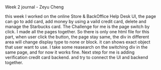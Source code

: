 Week 2 journal - Zeyu Cheng

this week I worked on the online Store & BackOffice Help Desk UI, the page can go to add card, add money by using a vaild credit card, delete and manage the Starbucks card. The Challenge for me is the page switch by click. I made all the pages together. So there is only one html file for this part, when user click the button, the page stay same, the div in different area will change display type to none or block. it can shows exact object that user want to  use. I take some reasearch on the switching div in the same page, and for now it works fine. Next step for me is adding verification credit card backend. and try to connect the UI and backend together.



